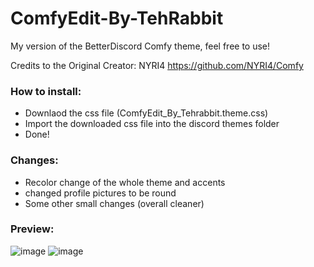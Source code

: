 # ComfyEdit-By-TehRabbit
My version of the BetterDiscord Comfy theme, feel free to use!

Credits to the Original Creator: NYRI4 https://github.com/NYRI4/Comfy

### How to install:
- Downlaod the css file (ComfyEdit_By_Tehrabbit.theme.css)
- Import the downloaded css file into the discord themes folder
- Done!

### Changes:
- Recolor change of the whole theme and accents 
- changed profile pictures to be round
- Some other small changes (overall cleaner)

### Preview:
![image](https://user-images.githubusercontent.com/57992120/149061126-bfd456ad-8d48-4b05-a49c-6569c6ed1d19.png)
![image](https://user-images.githubusercontent.com/57992120/149061276-001df9ce-42c5-4e60-a410-bf38ecb17d39.png)
